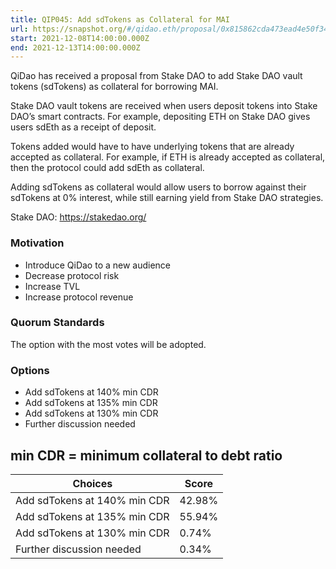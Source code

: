 ```yaml
---
title: QIP045: Add sdTokens as Collateral for MAI
url: https://snapshot.org/#/qidao.eth/proposal/0x815862cda473ead4e50f347e9d44612326a90881efb735b04d9541c1223cfed2
start: 2021-12-08T14:00:00.000Z
end: 2021-12-13T14:00:00.000Z
---
```

QiDao has received a proposal from Stake DAO to add Stake DAO vault tokens (sdTokens) as collateral for borrowing MAI.

Stake DAO vault tokens are received when users deposit tokens into Stake DAO’s smart contracts. For example, depositing ETH on Stake DAO gives users sdEth as a receipt of deposit.

Tokens added would have to have underlying tokens that are already accepted as collateral. For example, if ETH is already accepted as collateral, then the protocol could add sdEth as collateral.

Adding sdTokens as collateral would allow users to borrow against their sdTokens at 0% interest, while still earning yield from Stake DAO strategies.

Stake DAO: https://stakedao.org/

### Motivation

* Introduce QiDao to a new audience
* Decrease protocol risk
* Increase TVL
* Increase protocol revenue

### Quorum Standards

The option with the most votes will be adopted.

### Options

* Add sdTokens at 140% min CDR
* Add sdTokens at 135% min CDR
* Add sdTokens at 130% min CDR
* Further discussion needed

min CDR = minimum collateral to debt ratio
---
| Choices | Score |
| --- | --- |
| Add sdTokens at 140% min CDR | 42.98% |
| Add sdTokens at 135% min CDR | 55.94% |
| Add sdTokens at 130% min CDR | 0.74% |
| Further discussion needed | 0.34% |

